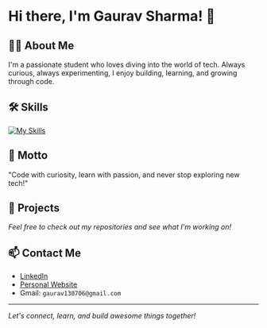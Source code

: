 # Hi there, I'm Gaurav Sharma! 👋

## 👨‍🎓 About Me
I'm a passionate student who loves diving into the world of tech. Always curious, always experimenting, I enjoy building, learning, and growing through code.

## 🛠️ Skills
<!--CPP-->
[![My Skills](https://skillicons.dev/icons?i=cpp,js,css,html,c,git)](https://skillicons.dev)


## 🌟 Motto
"Code with curiosity, learn with passion, and never stop exploring new tech!"

## 🚀 Projects
*Feel free to check out my repositories and see what I'm working on!*

## 📫 Contact Me
- [LinkedIn](#) <a href="https://www.linkedin.com/in/gaurav-sharma-0a6a65323/"></a>
- [Personal Website](#) <!-- Add your personal website URL here -->
- Gmail: `gaurav130706@gmail.com`

---

*Let's connect, learn, and build awesome things together!*
